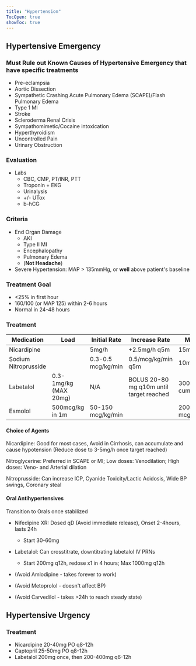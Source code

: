 ```yaml
---
title: "Hypertension"
TocOpen: true
showToc: true
---
```



## Hypertensive Emergency

### Must Rule out Known Causes of Hypertensive Emergency that have specific treatments

- Pre-eclampsia
- Aortic Dissection
- Sympathetic Crashing Acute Pulmonary Edema (SCAPE)/Flash Pulmonary Edema
- Type 1 MI
- Stroke
- Scleroderma Renal Crisis
- Sympathomimetic/Cocaine intoxication
- Hyperthyroidism
- Uncontrolled Pain
- Urinary Obstruction

### Evaluation
- Labs
    - CBC, CMP, PT/INR, PTT
    - Troponin + EKG
    - Urinalysis
    - +/- UTox
    - b-hCG


### Criteria
- End Organ Damage
    - AKI
    - Type II MI
    - Encephalopathy
    - Pulmonary Edema
    - (**Not Headache**)
- Severe Hypertension: MAP > 135mmHg, or **well** above patient's baseline

### Treatment Goal

- <25% in first hour
- 160/100 (or MAP 125) within 2-6 hours
- Normal in 24-48 hours


### Treatment
| Medication           | Load                  | Initial Rate       | Increase Rate                            | Maximum          |
|----------------------|-----------------------|--------------------|------------------------------------------|------------------|
| Nicardipine          |                       | 5mg/h              | +2.5mg/h q5m                             | 15mg/h           |
| Sodium Nitroprusside |                       | 0.3-0.5 mcg/kg/min | 0.5/mcg/kg/min q5m                       | 10mcg/kg/min     |
| Labetalol            | 0.3-1mg/kg (MAX 20mg) | N/A                | BOLUS 20-80 mg q10m until target reached | 300mg cumulative |
| Esmolol              | 500mcg/kg in 1m       | 50-150 mcg/kg/min  |                                          | 200 mcg/kg/min   |

#### Choice of Agents

Nicardipine: Good for most cases, Avoid in Cirrhosis, can accumulate and cause hypotension (Reduce dose to 3-5mg/h once target reached)

Nitroglycerine: Preferred in SCAPE or MI; Low doses: Venodilation; High doses: Veno- and Arterial dilation

Nitroprusside: Can increase ICP, Cyanide Toxicity/Lactic Acidosis, Wide BP swings, Coronary steal


#### Oral Antihypertensives
Transition to Orals once stabilized

- Nifedipine XR: Dosed qD (Avoid immediate release), Onset 2-4hours, lasts 24h
    - Start 30-60mg
- Labetalol: Can crosstitrate, downtitrating labetalol IV PRNs
    - Start 200mg q12h, redose x1 in 4 hours; Max 1000mg q12h



- (Avoid Amlodipine - takes forever to work)
- (Avoid Metoprolol - doesn't affect BP)
- (Avoid Carvedilol - takes >24h to reach steady state)


## Hypertensive Urgency

### Treatment

- Nicardipine 20-40mg PO q8-12h
- Captopril 25-50mg PO q8-12h
- Labetalol 200mg once, then 200-400mg q6-12h